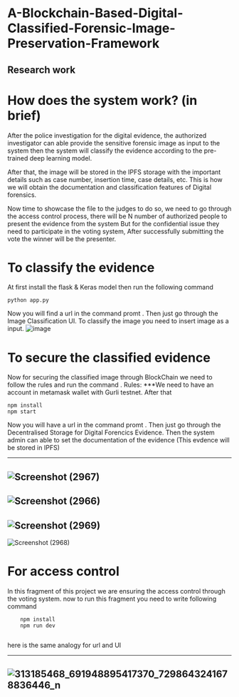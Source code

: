 # A-Blockchain-Based-Digital-Classified-Forensic-Image-Preservation-Framework
## Research work

# How does the system work? (in brief)
After the police investigation for the digital evidence, the authorized investigator can able provide the sensitive forensic image as input to the system then the system will classify the evidence according to the pre-trained deep learning model.

After that, the image will be stored in the IPFS storage with the important details such as case number, insertion time, case details, etc. This is how we will obtain the documentation and classification features of Digital forensics.
 
Now time to showcase the file to the judges to do so, we need to go through the access control process, there will be N number of authorized people to present the evidence from the system But for the confidential issue they need to participate in the voting system, After successfully submitting the vote the winner will be the presenter.


# To classify the evidence

At first install the flask & Keras model then run the following command
```
python app.py
```
Now you will find a url in the command promt . Then just go through the Image Classification UI. To classify the image you need to insert image as a input.
![image](https://user-images.githubusercontent.com/47039014/198812618-b47c60dd-c4e3-4aa5-a038-b26ce3fa594b.png)

# To secure the classified evidence
Now for securing the classified image through BlockChain we need to follow the rules and run the command .
Rules:
***We need to have an account in metamask wallet with Gurli testnet. After that 

```npm init
npm install
npm start
```

Now you will have a url in the command promt . Then just go through the Decentralised Storage for Digital Forencics Evidence.
Then the system admin can able to set the documentation of the evidence (This evdence will be stored in IPFS)

---
![Screenshot (2967)](https://user-images.githubusercontent.com/47039014/198813655-72d79c85-6366-4bf8-a7c9-f207483641ed.png)
---
![Screenshot (2966)](https://user-images.githubusercontent.com/47039014/198813681-c8b568dc-79d7-41b5-8de8-1a2732b8568e.png)
---
![Screenshot (2969)](https://user-images.githubusercontent.com/47039014/198813695-f1f08ef7-9d9d-4872-b375-ebb2c0d51b66.png)
---
![Screenshot (2968)](https://user-images.githubusercontent.com/47039014/198813704-c546b6f5-0f27-4ec1-a794-2ab6aebc0d40.png)

# For access control
In this fragment of this project we are ensuring the access control through the voting system.
now to run this fragment you need to write following command

```
    npm install
    npm run dev
    
```
here is the same analogy for url and UI

---
![313185468_691948895417370_7298643241678836446_n](https://user-images.githubusercontent.com/47039014/198816218-c09badb4-3c7b-44e7-9bbf-7071356ac266.png)
---
